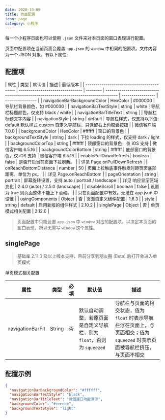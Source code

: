 ```yaml
---
date: 2020-10-09
title: 页面配置
icon: page
category: 小程序
---
```


每一个小程序页面也可以使用 `.json` 文件来对本页面的窗口表现进行配置。

<!-- more -->

页面中配置项在当前页面会覆盖 `app.json` 的 `window` 中相同的配置项。文件内容为一个 JSON 对象，有以下属性:

## 配置项

| 属性                                       | 类型                             | 默认值   | 描述                                                                                 | 最低版本          |
| ------------------------------------------ | -------------------------------- | -------- | ------------------------------------------------------------------------------------ | ----------------- | ---------------- |
| navigationBarBackgroundColor               | HexColor                         | #000000  | 导航栏背景颜色，如 #000000                                                           |
| navigationBarTextStyle                     | string                           | white    | 导航栏标题颜色，仅支持 black / white                                                 |
| navigationBarTitleText                     | string                           |          | 导航栏标题文字内容                                                                   |
| navigationStyle                            | string                           | default  | 导航栏样式，仅支持以下值: default 默认样式 custom 自定义导航栏，只保留右上角胶囊按钮 |                   | 微信客户端 7.0.0 |
| backgroundColor                            | HexColor                         | #ffffff  | 窗口的背景色                                                                         |
| backgroundTextStyle                        | string                           | dark     | 下拉 loading 的样式，仅支持 dark / light                                             |
| backgroundColorTop                         | string                           | #ffffff  | 顶部窗口的背景色，仅 iOS 支持                                                        | 微信客户端 6.5.16 |
| backgroundColorBottom                      | string                           | #ffffff  | 底部窗口的背景色，仅 iOS 支持                                                        | 微信客户端 6.5.16 |
| enablePullDownRefresh                      | boolean                          | false    | 是否开启当前页面下拉刷新。                                                           |
| 详见 Page.onPullDownRefresh                |
| onReachBottomDistance                      | number                           | 50       | 页面上拉触底事件触发时距页面底部距离，单位为 px。                                    |
| 详见 Page.onReachBottom                    |
| pageOrientation                            | string                           | portrait | 屏幕旋转设置，支持 auto / portrait / landscape                                       |
| 详见 响应显示区域变化                      | 2.4.0 (auto) / 2.5.0 (landscape) |
| disableScroll                              | boolean                          | false    | 设置为 true 则页面整体不能上下滚动。                                                 |
| 只在页面配置中有效，无法在 app.json 中设置 |
| usingComponents                            | Object                           | 否       | 页面自定义组件配置                                                                   | 1.6.3             |
| style                                      | string                           | default  | 启用新版的组件样式                                                                   | 2.10.2            |
| singlePage                                 | Object                           | 否       | 单页模式相关配置                                                                     | 2.12.0            |

> 页面配置中只能设置 `app.json` 中 `window` 对应的配置项，以决定本页面的窗口表现，所以无需写 `window` 这个属性。

## singlePage

> 基础库 2.11.3 及以上版本支持，目前分享到朋友圈 (Beta) 后打开会进入单页模式

单页模式相关配置

| 属性             | 类型   | 必填 | 默认值                                                                | 描述                                                                                                                          |
| ---------------- | ------ | ---- | --------------------------------------------------------------------- | ----------------------------------------------------------------------------------------------------------------------------- |
| navigationBarFit | String | 否   | 默认自动调整，若原页面是自定义导航栏，则为 `float`，否则为 `squeezed` | 导航栏与页面的相交状态，值为 `float` 时表示导航栏浮在页面上，与页面相交；值为 `squeezed` 时表示页面被导航栏挤压，与页面不相交 |

## 配置示例

```json
{
  "navigationBarBackgroundColor": "#ffffff",
  "navigationBarTextStyle": "black",
  "navigationBarTitleText": "微信接口功能演示",
  "backgroundColor": "#eeeeee",
  "backgroundTextStyle": "light"
}
```
